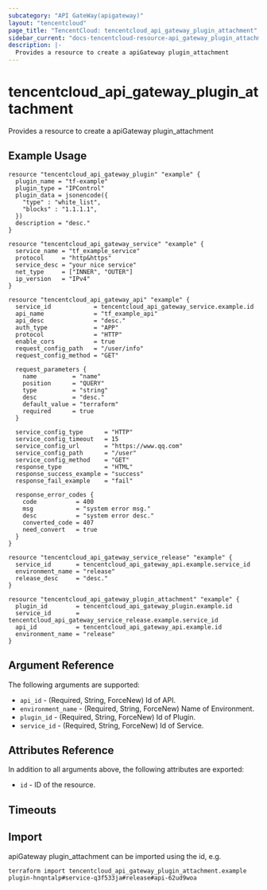 ```yaml
---
subcategory: "API GateWay(apigateway)"
layout: "tencentcloud"
page_title: "TencentCloud: tencentcloud_api_gateway_plugin_attachment"
sidebar_current: "docs-tencentcloud-resource-api_gateway_plugin_attachment"
description: |-
  Provides a resource to create a apiGateway plugin_attachment
---
```


# tencentcloud_api_gateway_plugin_attachment

Provides a resource to create a apiGateway plugin_attachment

## Example Usage

```hcl
resource "tencentcloud_api_gateway_plugin" "example" {
  plugin_name = "tf-example"
  plugin_type = "IPControl"
  plugin_data = jsonencode({
    "type" : "white_list",
    "blocks" : "1.1.1.1",
  })
  description = "desc."
}

resource "tencentcloud_api_gateway_service" "example" {
  service_name = "tf_example_service"
  protocol     = "http&https"
  service_desc = "your nice service"
  net_type     = ["INNER", "OUTER"]
  ip_version   = "IPv4"
}

resource "tencentcloud_api_gateway_api" "example" {
  service_id            = tencentcloud_api_gateway_service.example.id
  api_name              = "tf_example_api"
  api_desc              = "desc."
  auth_type             = "APP"
  protocol              = "HTTP"
  enable_cors           = true
  request_config_path   = "/user/info"
  request_config_method = "GET"

  request_parameters {
    name          = "name"
    position      = "QUERY"
    type          = "string"
    desc          = "desc."
    default_value = "terraform"
    required      = true
  }

  service_config_type      = "HTTP"
  service_config_timeout   = 15
  service_config_url       = "https://www.qq.com"
  service_config_path      = "/user"
  service_config_method    = "GET"
  response_type            = "HTML"
  response_success_example = "success"
  response_fail_example    = "fail"

  response_error_codes {
    code           = 400
    msg            = "system error msg."
    desc           = "system error desc."
    converted_code = 407
    need_convert   = true
  }
}

resource "tencentcloud_api_gateway_service_release" "example" {
  service_id       = tencentcloud_api_gateway_api.example.service_id
  environment_name = "release"
  release_desc     = "desc."
}

resource "tencentcloud_api_gateway_plugin_attachment" "example" {
  plugin_id        = tencentcloud_api_gateway_plugin.example.id
  service_id       = tencentcloud_api_gateway_service_release.example.service_id
  api_id           = tencentcloud_api_gateway_api.example.id
  environment_name = "release"
}
```

## Argument Reference

The following arguments are supported:

* `api_id` - (Required, String, ForceNew) Id of API.
* `environment_name` - (Required, String, ForceNew) Name of Environment.
* `plugin_id` - (Required, String, ForceNew) Id of Plugin.
* `service_id` - (Required, String, ForceNew) Id of Service.

## Attributes Reference

In addition to all arguments above, the following attributes are exported:

* `id` - ID of the resource.



## Timeouts

<no value>


## Import

apiGateway plugin_attachment can be imported using the id, e.g.

```
terraform import tencentcloud_api_gateway_plugin_attachment.example plugin-hnqntalp#service-q3f533ja#release#api-62ud9woa
```

